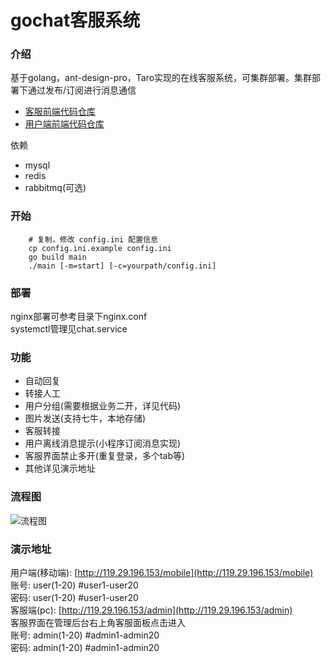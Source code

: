 # gochat客服系统

### 介绍
基于golang，ant-design-pro，Taro实现的在线客服系统，可集群部署。集群部署下通过发布/订阅进行消息通信
- [客服前端代码仓库](https://github.com/zjwshisb/service-frontend)
- [用户端前端代码仓库](https://github.com/zjwshisb/service-user) 

依赖
- mysql
- redis
- rabbitmq(可选)

### 开始
```shell script
    # 复制，修改 config.ini 配置信息
    cp config.ini.example config.ini 
    go build main
    ./main [-m=start] [-c=yourpath/config.ini]
```

### 部署
nginx部署可参考目录下nginx.conf   
systemctl管理见chat.service

    
### 功能
- 自动回复
- 转接人工
- 用户分组(需要根据业务二开，详见代码)
- 图片发送(支持七牛，本地存储)
- 客服转接
- 用户离线消息提示(小程序订阅消息实现)
- 客服界面禁止多开(重复登录，多个tab等)
- 其他详见演示地址

### 流程图
![流程图](https://zjwshisb.github.io/blog/process.png)

### 演示地址
用户端(移动端): [http://119.29.196.153/mobile](http://119.29.196.153/mobile)  
账号: user(1-20) #user1-user20  
密码: user(1-20) #user1-user20  
客服端(pc): [http://119.29.196.153/admin](http://119.29.196.153/admin)  
客服界面在管理后台右上角客服面板点击进入   
账号: admin(1-20) #admin1-admin20  
密码: admin(1-20) #admin1-admin20  